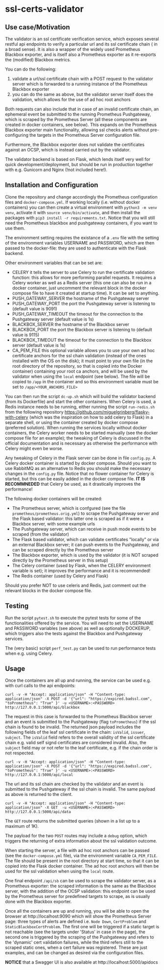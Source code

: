 # ssl-certs-validator

## Use case/Motivation

The validator is an ssl certificate verification service, which exposes several restful api endpoints to verify a particular url and its ssl certificate chain ( in a broad sense). It is also a wrapper of the widely used Prometheus Blackbox exporter, and is itself also a Prometheus exporter as it re-exports the (modified) Blackbox metrics. 

You can do the following:
1. validate a url/ssl certificate chain  with a POST request to the validator server which is forwarded to a running instance of the Prometheus Blackbox exporter
2. you can do the same as above, but the validator server itself does the validation, which allows for the use of ad hoc root anchors

Both requests can also include that in case of an invalid certificate chain, an ephemeral event be submitted to the running Prometheus Pushgateway, which is scraped by the Prometheus Server (all these components are created in docker containers, see below).
This expands on the Prometheus Blackbox exporter main functionality, allowing ssl checks alerts without pre-configuring the targets in the Prometheus Server configuration file.

Furthermore, the Blackbox exporter does not validate the certificates against an OCSP, which is instead carried out by the validator. 

The validator backend is based on Flask, which lends itself very well for quick development/deployment, but should be run in production together with e.g. Gunicorn and Nginx (!not included here!).

## Installation and Configuration

Clone the repository and change accordingly the Prometheus configuration files and `docker-compose.yml`. 
If working locally (i.e. without docker containers) you can then create a virtual environment with `python3 -m venv venv`, activate it with `source venv/bin/activate`, and then install the packages with `pip3 install -r requirements.txt`. Notice that you will still need the Prometheus blackbox and pushgateway containers, if you want to use them.

The environment setting requires the existance of a `.env` file with the setting of the environment variables USERNAME and PASSWORD, which are then passed to the docker-file: they are used to authenticate with the Flask backend. 

Other environment variables that can be set are:
- CELERY  it tells the server to use Celery to run the certificate validation function: this allows for more performing parallel requests. It requires a Celery worker as well as a Redis server (this one can also be run in a docker container, just uncomment the relevant block in the docker compose file to have it created at startup time). It can be set to anything.
- PUSH_GATEWAY_SERVER  the hostname of the Pushgateway server
- PUSH_GATEWAY_PORT  the port the Pushgateway server is listening to (default value is 9091)
- PUSH_GATEWAY_TIMEOUT  the timeout for the connection to the Pushgateway server (default value is 1s)
- BLACKBOX_SERVER the hostname of the Blackbox server
- BLACKBOX_PORT the port the Blackbox server is listening to (default value is 9115)
- BLACKBOX_TIMEOUT the timeout for the connection to the Blackbox server (default value is 1s)
- CA_PEM_FILE this optional variable allows you to use your own ad hoc certificate anchors for the ssl chain validation (instead of the ones installed with the OS on the disk); it must point to your own file (in the root directory of the repository, so that is copied into the Docker container) containing your root ca anchors, and will be used by the validator when using the `local` endpoint (see below). The file will be copied to `/app` in the container and so this environment variable must be set to `/app/<YOUR_ANCHORS_FILE>` 

You can then run the script `dc-up.sh` which will build the validator backend (from its Dockerfile) and start the other containers. 
When Celery is used, a Redis instance needs to be running, either running the script `run-redis.sh` from the following repository https://github.com/miguelgrinberg/flasky-with-celery (which was the inspiration on how to add celery to Flask) in a separate shell, or using the container created by docker compose (preferred solution). 
When running the services locally without docker containers, the Celery worker needs to be started manually (see the docker compose file for an example); the tweaking of Celery is discussed in the official documentation and is necessary as otherwise the performance with Celery might even be worse. 

Any tweaking of Celery in the Flask server can be done in file `config.py`. 
A Celery docker container is started by docker compose. Should you want to use RabbitMQ as an alternative to Redis you should make the necessary changes in the `config.py` file. Notice that no flower container for Celery is started, but this can be easily added in the docker compose file.
**IT IS RECOMMNEDED** that Celery be used, as it drastically improves the performance!

The following docker containers will be created:
- The Prometheus server, which is confgured (see the file `prometheus/prometheus.orig.yml`) to scrape the Pushgateway server and the Flask based validator: this latter one is scraped as if it were a Blackbox server, with some example urls
- The Pushgateway server, which can receive in push mode events to be scraped (from the validator)
- The Flask based validator, which can validate certificates "locally" or via an external Blackbox server; it can push events to the Pushgateway, and can be scraped directly by the Prometheus server
- The Blackbox exporter, which is used by the validator (it is NOT scraped directly by the Prometheus server in this setup)
- The Celery container (used by Flask, when the CELERY environment variable is set); it improves the performance and it is recommended!
- The Redis container (used by Celery and Flask)

Should you prefer NOT to use celeris and Redis, just comment out the relevant blocks in the docker compose file.

## Testing

Run the script `pytest.sh` to execute the pytest tests for some of the functionalities offered by the service. You will need to set the USERNAME and PASSWORD variables (see above) as well as optionally DOCKERUP, which triggers also the tests against the Blackbox and Pushgateway services.

The (very basic) script `perf_test.py` can be used to run performance tests when e.g. using Celery.

## Usage

Once the containers are all up and running, the service can be used e.g. with curl calls to the api endpoints:

`curl -v -H "Accept: application/json" -H "Content-type: application/json" -X POST -d '{"url": "https://expired.badssl.com", "toPrometheus": "True" }' -u <USERNAME>:<PASSWORD> http://127.0.0.1:5000/api/blackbox`  

The request in this case is forwarded to the Prometheus Blackbox server and an event is submitted to the Pushgateway (flag `toPrometheus`) if the ssl chain is found to be invalid.
The returned json payload includes the following fields of the leaf ssl certificate in the chain: `isValid`, `issuer`, `subject`. 
The `isValid` field refers to the overall validity of the ssl certificate chain e.g. valid self signd certificates are considered invalid. Also, the `subject` field may or not refer to the leaf certificate, e.g. if the chain order is not respected.

`curl -v -H "Accept: application/json" -H "Content-type: application/json" -X POST -d '{"url": "https://expired.badssl.com", "toPrometheus": "True" }' -u <USERNAME>:<PASSWORD> http://127.0.0.1:5000/api/local`  

The url and its ssl chain are checked by the validator and an event is submitted to the Pushgateway if the ssl chain is invalid.
The same payload as above is returned to the client.

`curl -v -H "Accept: application/json" -H "Content-type: application/json" -X GET  -u <USERNAME>:<PASSWORD> http://127.0.0.1:5000/api/data`

The `GET` route returns the submitted queries (shown in a list up to a maximum of 1K). 

The payload for the two `POST` routes may include a `debug` option, which triggers the returning of extra information about the ssl validation outcome. 

When starting the server, a file with ad hoc root anchors can be passed (see the `docker-compose.yml` file), via the environment variable `CA_PEM_FILE`. The file should be present in the root directory at start time, so that it can be copied into the Flask docker container. The ad hoc root anchors will then be used for the ssl validation when using the `local` route.

One final endpoint `/api/sb` can be used to scrape the validator server, as a Prometheus exporter: the scraped information is the same as the Blackbox server, with the addition of the OCSP validation: this endpoint can be used by the Prometheus server for predefined targets to scrape, as is usually done with the Blackbox exporter. 

Once all the containers are up and running, you will be able to open the browser at http://localhost:9090 which will show the Prometheus Server page: three types of alerts are defined i.e. `Node Down`, `CertProblem` and `StaticBlackboxCertProblem`. The first one will be triggered if a static target is not reachable (see the targets under 'Status' in case in the page), the second one is triggered by the scraping of the Pushgateway and refers to the 'dynamic' cert validation failures, while the third refers still to the scraped static ones, when a cert failure was registered. These are just examples, and can be changed as desired via the configuration files.

**NOTICE** that a Swagger UI is also available at http://localhost:5000/apidocs
